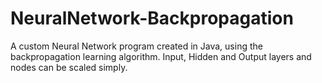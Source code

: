 # NeuralNetwork-Backpropagation
A custom Neural Network program created in Java, using the backpropagation learning algorithm. Input, Hidden and Output layers and nodes can be scaled simply.
